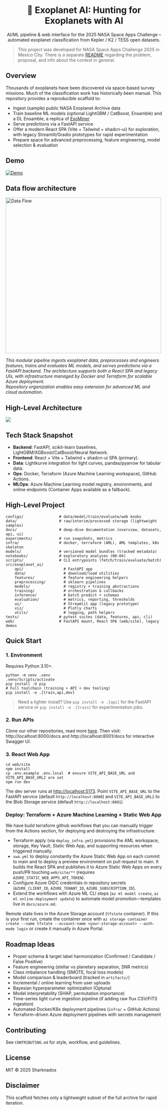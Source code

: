 <div align="center">

# 🔭 Exoplanet AI: Hunting for Exoplanets with AI

AI/ML pipeline & web interface for the 2025 NASA Space Apps Challenge – automated exoplanet classification from Kepler / K2 / TESS open datasets.

</div>

> This project was developed for NASA Space Apps Challenge 2025 in Mexico City. There is a separate [README](EXEC-README.md) regarding the problem, proposal, and info about the contest in general.

## Overview
Thousands of exoplanets have been discovered via space-based survey missions. Much of the classification work has historically been manual. This repository provides a reproducible scaffold to:

* Ingest (sample) public NASA Exoplanet Archive data
* Train baseline ML models (optional LightGBM / CatBoost, Ensamble) and a DL Ensamble, a replica of [ExoMiner](https://arxiv.org/pdf/2111.10009)
* Serve predictions via a FastAPI service
* Offer a modern React SPA (Vite + Tailwind + shadcn-ui) for exploration, with legacy Streamlit/Gradio prototypes for rapid experimentation
* Prepare space for advanced preprocessing, feature engineering, model selection & evaluation

## Demo
<a href="https://www.youtube.com/watch?v=WUcHRQ6usZc"
   target="_blank" rel="noopener">
  <img src="assets/web%20page.png" alt="Demo" />
</a>

## Data flow architecture

<img src="data/Diagrama%20de%20Flujo%20-%20Datos.png" alt="Data Flow" height="500">

*This modular pipeline ingests exoplanet data, preprocesses and engineers features, trains and evaluates ML models, and serves predictions via a FastAPI backend. The architecture supports both a React SPA and legacy UIs, with infrastructure managed by Docker and Terraform for scalable Azure deployment.  
Repository organization enables easy extension for advanced ML and cloud automation.*

## High-Level Architecture
![](assets/Infra.png)

## Tech Stack Snapshot
- **Backend**: FastAPI, scikit-learn baselines, LightGBM/XGBoost/CatBoost/Neural Network.
- **Frontend**: React + Vite + Tailwind + shadcn-ui SPA (primary).
- **Data**: Lightkurve integration for light curves, pandas/pyarrow for tabular data.
- **Ops**: Docker, Terraform (Azure Machine Learning workspace), GitHub Actions.
- **MLOps**: Azure Machine Learning model registry, environments, and online endpoints (Container Apps available as a fallback).

## High-Level Project
```
configs/                # data/model/train/evaluate/web knobs
data/                   # raw/interim/processed storage (lightweight samples)
docs/                   # deep-dive documentation (overview, datasets, api, ui)
experiments/            # run snapshots, metrics
infra/                  # docker, terraform (AML), AML templates, k8s skeleton
models/                 # versioned model bundles (tracked metadata)
notebooks/              # exploratory analyses (00-04)
scripts/                # CLI entrypoints (fetch/train/evaluate/batch)
src/exoplanet_ai/
	api/                  # FastAPI app
	data/                 # download/load utilities
	features/             # feature engineering helpers
	preprocessing/        # sklearn pipelines
	models/               # registry + training abstractions
	training/             # orchestration & callbacks
	inference/            # batch predict + schemas
	evaluation/           # metrics, reporting, thresholds
	ui/                   # Streamlit app (legacy prototype)
	viz/                  # Plotly charts
	utils/                # logging, path helpers
tests/                  # pytest suites (data, features, api, cli)
web/                    # FastAPI mount, React SPA (web/site), legacy demos
```

## Quick Start

### 1. Environment
Requires Python 3.10+.

```pwsh
python -m venv .venv
.venv/Scripts/activate
pip install -U pip
# Full toolchain (training + API + dev tooling)
pip install -e .[train,api,dev]
```

> Need a lighter install? Use `pip install -e .[api]` for the FastAPI service or `pip install -e .[train]` for experimentation jobs.

### 2. Run APIs
Clone our other repositories, read more [here](src/exoplanet_ai/README.md).
Then visit: http://localhost:8000/docs and http://localhost:8001/docs for interactive Swagger UI.

### 3. React Web App
```pwsh
cd web/site
npm install
cp .env.example .env.local  # ensure VITE_API_BASE_URL and VITE_API_BASE_URL2 are set
npm run dev
```
The dev server runs at <http://localhost:5173>. Point `VITE_API_BASE_URL` to the FastAPI service (default `http://localhost:8000`) and `VITE_API_BASE_URL2` to the Blob Storage service (default `http://localhost:8001`)

### Deploy: Terraform + Azure Machine Learning + Static Web App

We have build terraform github workflows that you can manually trigger from the Actions section, for deploying and destroying the infrastructure.

- Terraform apply (via `deploy_infra.yml`) provisions the AML workspace, storage, Key Vault, Static Web App, and supporting resources when triggered manually.
- `swa.yml` to deploy constantly the Azure Static Web App on each commit to main and to deploy a preview environment on pull request to main. It builds the React SPA and publishes it to Azure Static Web Apps on every push/PR touching `web/site/**` (requires `AZURE_STATIC_WEB_APPS_API_TOKEN`).
- Configure Azure OIDC credentials in repository secrets (`AZURE_CLIENT_ID`, `AZURE_TENANT_ID`, `AZURE_SUBSCRIPTION_ID`).
- Extend the workflows with Azure ML CLI steps (`az ml model create`, `az ml online-deployment update`) to automate model promotion—templates live in `docs/azure.md`.

Remote state lives in the Azure Storage account (`tfstate` container). If this is your first run, create the container once with `az storage container create --name tfstate --account-name <your-storage-account> --auth-mode login` or create it manually in Azure Portal.

## Roadmap Ideas
* Proper schema & target label harmonization (Confirmed / Candidate / False Positive)
* Feature engineering (stellar vs planetary separation, SNR metrics)
* Class imbalance handling (SMOTE, focal loss models)
* Model comparison & leaderboard (tracked in `artifacts/`)
* Incremental / online learning from user uploads
* Bayesian hyperparameter optimization (Optuna)
* Model interpretability (SHAP, permutation importance)
* Time-series light curve ingestion pipeline (if adding raw flux CSV/FITS ingestion)
* Automated Docker/K8s deployment pipelines (`infra/` + GitHub Actions)
* Terraform-driven Azure deployment pipelines with secrets management

## Contributing
See `CONTRIBUTING.md` for style, workflow, and guidelines.

## License
MIT © 2025 Sharknados

## Disclaimer
This scaffold fetches only a lightweight subset of the full archive for rapid iteration.
